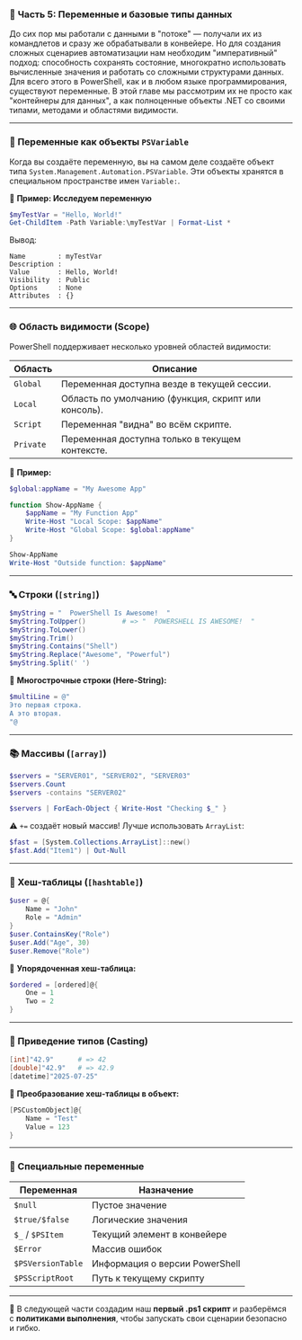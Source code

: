 ### 📘 **Часть 5: Переменные и базовые типы данных**

До сих пор мы работали с данными в "потоке" — получали их из командлетов и сразу же обрабатывали в конвейере. Но для создания сложных сценариев автоматизации нам необходим "императивный" подход: способность сохранять состояние, многократно использовать вычисленные значения и работать со сложными структурами данных. Для всего этого в PowerShell, как и в любом языке программирования, существуют переменные. В этой главе мы рассмотрим их не просто как "контейнеры для данных", а как полноценные объекты .NET со своими типами, методами и областями видимости.

---

### 🔎 Переменные как объекты `PSVariable`

Когда вы создаёте переменную, вы на самом деле создаёте объект типа `System.Management.Automation.PSVariable`. Эти объекты хранятся в специальном пространстве имен `Variable:`.

📌 **Пример: Исследуем переменную**

```powershell
$myTestVar = "Hello, World!"
Get-ChildItem -Path Variable:\myTestVar | Format-List *
```

Вывод:

```
Name        : myTestVar
Description :
Value       : Hello, World!
Visibility  : Public
Options     : None
Attributes  : {}
```

---

### 🌐 Область видимости (Scope)

PowerShell поддерживает несколько уровней областей видимости:

| Область   | Описание                                            |
| --------- | --------------------------------------------------- |
| `Global`  | Переменная доступна везде в текущей сессии.         |
| `Local`   | Область по умолчанию (функция, скрипт или консоль). |
| `Script`  | Переменная "видна" во всём скрипте.                 |
| `Private` | Переменная доступна только в текущем контексте.     |

📌 **Пример:**

```powershell
$global:appName = "My Awesome App"

function Show-AppName {
    $appName = "My Function App"
    Write-Host "Local Scope: $appName"
    Write-Host "Global Scope: $global:appName"
}

Show-AppName
Write-Host "Outside function: $appName"
```

---

### 🔤 Строки (`[string]`)

```powershell
$myString = "  PowerShell Is Awesome!  "
$myString.ToUpper()         # => "  POWERSHELL IS AWESOME!  "
$myString.ToLower()
$myString.Trim()
$myString.Contains("Shell")
$myString.Replace("Awesome", "Powerful")
$myString.Split(' ')
```

📌 **Многострочные строки (Here-String):**

```powershell
$multiLine = @"
Это первая строка.
А это вторая.
"@
```

---

### 📚 Массивы (`[array]`)

```powershell
$servers = "SERVER01", "SERVER02", "SERVER03"
$servers.Count
$servers -contains "SERVER02"

$servers | ForEach-Object { Write-Host "Checking $_" }
```

⚠️ `+=` создаёт новый массив! Лучше использовать `ArrayList`:

```powershell
$fast = [System.Collections.ArrayList]::new()
$fast.Add("Item1") | Out-Null
```

---

### 🧩 Хеш-таблицы (`[hashtable]`)

```powershell
$user = @{
    Name = "John"
    Role = "Admin"
}
$user.ContainsKey("Role")
$user.Add("Age", 30)
$user.Remove("Role")
```

📌 **Упорядоченная хеш-таблица:**

```powershell
$ordered = [ordered]@{
    One = 1
    Two = 2
}
```

---

### 🔁 Приведение типов (Casting)

```powershell
[int]"42.9"      # => 42
[double]"42.9"   # => 42.9
[datetime]"2025-07-25"
```

📌 **Преобразование хеш-таблицы в объект:**

```powershell
[PSCustomObject]@{
    Name = "Test"
    Value = 123
}
```

---

### 🎯 Специальные переменные

| Переменная        | Назначение                     |
| ----------------- | ------------------------------ |
| `$null`           | Пустое значение                |
| `$true/$false`    | Логические значения            |
| `$_` / `$PSItem`  | Текущий элемент в конвейере    |
| `$Error`          | Массив ошибок                  |
| `$PSVersionTable` | Информация о версии PowerShell |
| `$PSScriptRoot`   | Путь к текущему скрипту        |

---

🧩 В следующей части создадим наш **первый .ps1 скрипт** и разберёмся с **политиками выполнения**, чтобы запускать свои сценарии безопасно и гибко.
